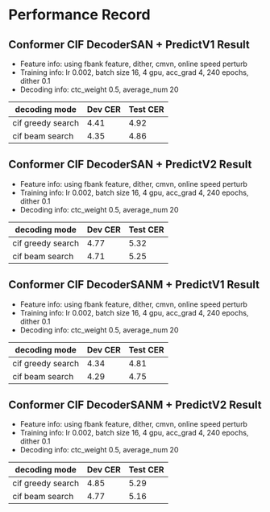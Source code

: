 # Performance Record

## Conformer CIF DecoderSAN + PredictV1 Result

* Feature info: using fbank feature, dither, cmvn, online speed perturb
* Training info: lr 0.002, batch size 16, 4 gpu, acc_grad 4, 240 epochs, dither 0.1
* Decoding info: ctc_weight 0.5, average_num 20

| decoding mode     | Dev CER | Test CER |
| ----------------- | ------- | -------- |
| cif greedy search | 4.41    | 4.92     |
| cif beam search   | 4.35    | 4.86     |

## Conformer CIF DecoderSAN + PredictV2 Result

* Feature info: using fbank feature, dither, cmvn, online speed perturb
* Training info: lr 0.002, batch size 16, 4 gpu, acc_grad 4, 240 epochs, dither 0.1
* Decoding info: ctc_weight 0.5, average_num 20

| decoding mode     | Dev CER | Test CER |
| ----------------- | ------- | -------- |
| cif greedy search | 4.77    | 5.32     |
| cif beam search   | 4.71    | 5.25     |

## Conformer CIF DecoderSANM + PredictV1 Result

* Feature info: using fbank feature, dither, cmvn, online speed perturb
* Training info: lr 0.002, batch size 16, 4 gpu, acc_grad 4, 240 epochs, dither 0.1
* Decoding info: ctc_weight 0.5, average_num 20

| decoding mode     | Dev CER | Test CER |
| ----------------- | ------- | -------- |
| cif greedy search | 4.34    | 4.81     |
| cif beam search   | 4.29    | 4.75     |

## Conformer CIF DecoderSANM + PredictV2 Result

* Feature info: using fbank feature, dither, cmvn, online speed perturb
* Training info: lr 0.002, batch size 16, 4 gpu, acc_grad 4, 240 epochs, dither 0.1
* Decoding info: ctc_weight 0.5, average_num 20

| decoding mode     | Dev CER | Test CER |
| ----------------- | ------- | -------- |
| cif greedy search | 4.85    | 5.29     |
| cif beam search   | 4.77    | 5.16     |

